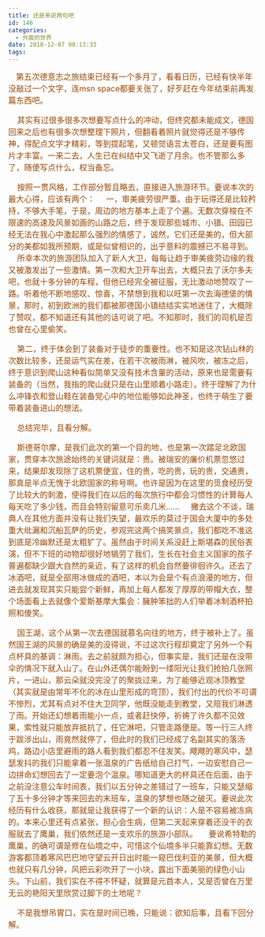 ```yaml
---
title: 还是来说两句吧
id: 146
categories:
  - 外面的世界
date: 2010-12-07 00:13:33
tags:
---
```


<div id="msgcns!DA984E57EDE76A7C!1942" class="bvMsg">    <font size="3"><span style="color:rgb(151,72,6);">第五次德意志之旅结束已经有一个多月了，看看日历，已经有快半年没敲过一个文字，连msn space都要关张了，好歹赶在今年结束前再发篇东西吧。</span>

<span style="color:rgb(151,72,6);">    其实有过很多很多次想要写点什么的冲动，但终究都未能成文，德国回来之后也有很多次想整理下照片，但翻看着照片就觉得还是不够传神，得配点文字才精彩，等到提起笔，又顿觉语言太苍白，还是要有图片才丰富。一来二去，人生已在纠结中又飞逝了月余。也不管那么多了，随便写点什么，权当备忘。</span>

<span style="color:rgb(151,72,6);">    按照一贯风格，工作部分暂且略去，直接进入旅游环节。要说本次的最大心得，应该有两个：</span>
<span style="color:rgb(151,72,6);">    一，审美疲劳很严重。由于玩得还是比较矜持，不够大手笔，于是，周边的地方基本上走了个遍。无数次穿梭在不限速的高速及风景如画的山路之后，终于发现那些城市、小镇、田园已经无法在我心中激起那么强烈的情感了，诚然，它们还是美的，但大部分的美都如我所预期，或是似曾相识的，出乎意料的震撼已不易寻到。</span>
<span style="color:rgb(151,72,6);">    所幸本次的旅游团队加入了新人大卫，每每让趋于审美疲劳边缘的我又被激发出了一些激情。第一次和大卫开车出去，大概只去了沃尔多夫吧，也就十多分钟的车程，但他已经完全被征服，无比激动地赞叹了一路。听着他不断地感叹、惊喜，不禁想到我和以旺第一次去海德堡的情景，那时，初到欧洲的我们都被那德国小镇结结实实地迷住了，大概除了赞叹，都不知道还有其他的话可说了吧。不知那时，我们的司机是否也曾在心里偷笑。</span>

<span style="color:rgb(151,72,6);">    第二，终于体会到了装备对于徒步的重要性。也不知是这次钻山林的次数比较多，还是运气实在差，在若干次被雨淋，被风吹，被冻之后，终于意识到爬山这种看似简单又没有技术含量的活动，原来也是需要有装备的（当然，我指的爬山就只是在山里顺着小路走）。终于理解了为什么冲锋衣和登山鞋在装备党心中的地位能够如此神圣，也终于萌生了要带着装备进山的想法。</span>

<span style="color:rgb(151,72,6);">    总结完毕，且看分解。</span>

<span style="color:rgb(151,72,6);">    斯德哥尔摩，是我们此次的第一个目的地，也是第一次踏足北欧国家，贯穿本次旅途始终的关键词就是：贵。被瑞安的廉价机票忽悠过来，结果却发现除了这机票便宜，住的贵，吃的贵，玩的贵，交通贵，那真是半点无愧于北欧国家的称号啊。也许是因为在这里的觅食经历受了比较大的刺激，使得我们在以后的每次旅行中都会习惯性的计算每人每天吃了多少钱，而且会特别留意可乐卖几米……</span>
<span style="color:rgb(151,72,6);">    撇去这个不谈，瑞典人在其他方面并没有让我们失望，最欢乐的莫过于国会大厦中的多处重大纰漏和沉船瓦萨的历史，参观完这两个搞笑景点，我们都吃不准这到底是冷幽默还是太粗犷了。虽然由于时间关系没赶上斯堪森的民俗表演，但不下班的动物却很好地犒劳了我们，生长在社会主义国家的孩子普遍都缺少跟大自然的亲近，有了这样的机会自然要徘徊许久。还去了冰酒吧，就是全部用冰做成的酒吧，本以为会是个有点浪漫的地方，但进去就发现其实只能尝个新鲜，再加上每人都发了厚厚的带帽大衣，整个场面看上去就像个爱斯基摩大集会：臃肿笨拙的人们举着冰制酒杯拍照和傻笑。</span>

<span style="color:rgb(151,72,6);">    国王湖，这个从第一次去德国就慕名向往的地方，终于被补上了。虽然国王湖的风景的确是美的没得说，不过这次行程却奠定了另外一个有点杯具的基调：淋雨。去之前就颇为担心，但事实是，我们还是在没带伞的情况下就入山了。在山外还偶尔能盼到一缕阳光让我们抢拍几张照片，一进山，那云朵就没完没了的聚拢过来，为了能够近观冰顶教堂（其实就是由常年不化的冰在山里形成的穹顶），我们付出的代价不可谓不惨烈，尤其有点对不住大卫同学，他既没能走到教堂，又陪我们淋透了雨。开始还幻想着雨能小一点，或者赶快停，祈祷了许久都不见效果，索性就只能放弃抵抗了，任它淋吧，只管走路便是。等一行三人终于跋涉出山，雨竟然就停了，但此时的我们已经成了名副其实的落汤鸡，路边小店里避雨的路人看到我们都忍不住发笑。飕飕的寒风中，瑟瑟发抖的我们只能拿着一张温泉的广告纸给自己打气，一边安慰自己一边拼命幻想回去了一定要泡个温泉。哪知道更大的杯具还在后面，由于之前没注意公车时间表，我们以五分钟之差错过了一班车，只能又瑟缩了五十多分钟才等来回去的末班车，温泉的梦想也随之破灭。要说此次经历有什么收获，那就是让我获得了一个新的认识：人是不容易被冻病的。本来心里还有点紧张，担心会生病，但第二天起来穿着还没干的衣服就去了鹰巢，我们依然还是一支欢乐的旅游小部队。</span>
<span style="color:rgb(151,72,6);">    要说希特勒的鹰巢，的确可谓是修在仙境之中，可惜这个仙境多半只能靠幻想。无数游客都顶着寒风巴巴地守望云开日出时能一窥巴伐利亚的美景，但大概也就只有几分钟，风把云彩吹开了一小块，露出下面美丽的绿色小山头。下山前，我们实在不得不怀疑，就算是元首本人，又是否曾在万里无云的艳阳天里欣赏过脚下的土地呢？</span>

<span style="color:rgb(151,72,6);">    不是我想吊胃口，实在是时间已晚，只能说：欲知后事，且看下回分解。</span>
</font></div>
